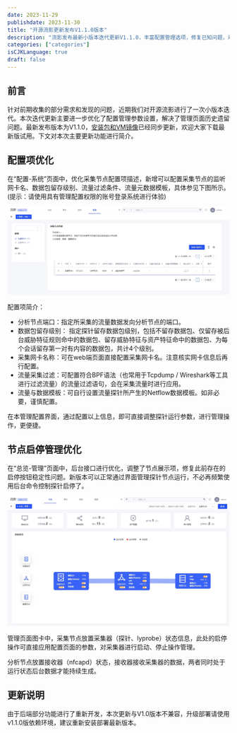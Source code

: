```yaml
---
date: 2023-11-29
publishdate: 2023-11-30
title: "开源流影更新发布V1.1.0版本"
description: "流影发布最新小版本迭代更新V1.1.0，丰富配置管理选项，修复已知问题，欢迎更新使用。"
categories: ["categories"]
isCJKLanguage: true
draft: false
---
```


## 前言
针对前期收集的部分需求和发现的问题，近期我们对开源流影进行了一次小版本迭代。本次迭代更新主要进一步优化了配置管理参数设置，解决了管理页面历史遗留问题。最新发布版本为V1.1.0，[安装包和VM镜像](/downloads)已经同步更新，欢迎大家下载最新版试用。下文对本次主要更新功能进行简介。


## 配置项优化
在“配置-系统”页面中，优化采集节点配置项描述，新增可以配置采集节点的监听网卡名、数据包留存级别、流量过滤条件、流量元数据模板，具体参见下图所示。(提示：请使用具有管理配置权限的账号登录系统进行体验)

![流影更新1](./0.png)

配置项简介：
- 分析节点端口：指定所采集的流量数据发向分析节点的端口。
- 数据包留存级别： 指定探针留存数据包级别，包括不留存数据包、仅留存被后台威胁特征规则命中的数据包、留存威胁特征与资产特征命中的数据包、为每个会话留存第一对有内容的数据包，共计4个级别。
- 采集网卡名称：可在web端页面直接配置采集网卡名。注意核实网卡信息后再行配置。
- 流量采集过滤：可配置符合BPF语法（也常用于Tcpdump / Wireshark等工具进行过滤流量）的流量过滤语句，会在采集流量时进行应用。
- 流量与数据模板：可自行设置流量探针所产生的Netflow数据模板。如非必要，谨慎配置。

在本管理配置界面，通过配置以上信息，即可直接调整探针运行参数，进行管理操作，更便捷。




## 节点启停管理优化
在“总览-管理”页面中，后台接口进行优化，调整了节点展示项，修复此前存在的启停按钮稳定性问题。新版本可以正常通过界面管理探针节点运行，不必再频繁使用后台命令控制探针启停了。


![流影更新2](./1.png)

管理页面图卡中，采集节点放置采集器（探针、lyprobe）状态信息，此处的启停操作可直接应用配置页面的参数，对采集器进行启动、停止操作管理。
	
分析节点放置接收器（nfcapd）状态，接收器接收采集器的数据，两者同时处于运行状态后台数据才能持续生成。

## 更新说明
由于后端部分功能进行了重新开发，本次更新与V1.0版本不兼容，升级部署请使用v1.1.0版依赖环境，建议重新安装部署最新版本。

